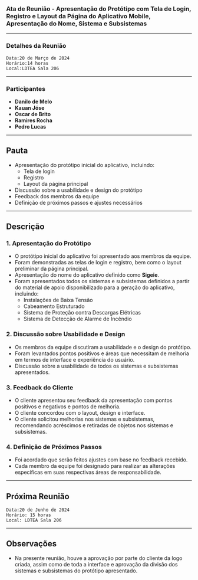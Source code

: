 ### Ata de Reunião - Apresentação do Protótipo com Tela de Login, Registro e Layout da Página do Aplicativo Mobile, Apresentação do Nome, Sistema e Subsistemas

---

### Detalhes da Reunião

    Data:20 de Março de 2024  
    Horário:14 horas  
    Local:LDTEA Sala 206

---

### Participantes

- **Danilo de Melo**
- **Kauan Jóse**
- **Oscar de Brito**
- **Ramires Rocha**
- **Pedro Lucas**

---

## Pauta

- Apresentação do protótipo inicial do aplicativo, incluindo:
  - Tela de login
  - Registro
  - Layout da página principal
- Discussão sobre a usabilidade e design do protótipo
- Feedback dos membros da equipe
- Definição de próximos passos e ajustes necessários

---

## Descrição

### 1. Apresentação do Protótipo

- O protótipo inicial do aplicativo foi apresentado aos membros da equipe.
- Foram demonstradas as telas de login e registro, bem como o layout preliminar da página principal.
- Apresentação do nome do aplicativo definido como **Sigeie**.
- Foram apresentados todos os sistemas e subsistemas definidos a partir do material de apoio disponibilizado para a geração do aplicativo, incluindo:
  - Instalações de Baixa Tensão
  - Cabeamento Estruturado
  - Sistema de Proteção contra Descargas Elétricas
  - Sistema de Detecção de Alarme de Incêndio

### 2. Discussão sobre Usabilidade e Design

- Os membros da equipe discutiram a usabilidade e o design do protótipo.
- Foram levantados pontos positivos e áreas que necessitam de melhoria em termos de interface e experiência do usuário.
- Discussão sobre a usabilidade de todos os sistemas e subsistemas apresentados.

### 3. Feedback do Cliente

- O cliente apresentou seu feedback da apresentação com pontos positivos e negativos e pontos de melhoria.
- O cliente concordou com o layout, design e interface.
- O cliente solicitou melhorias nos sistemas e subsistemas, recomendando acréscimos e retiradas de objetos nos sistemas e subsistemas.

### 4. Definição de Próximos Passos

- Foi acordado que serão feitos ajustes com base no feedback recebido.
- Cada membro da equipe foi designado para realizar as alterações específicas em suas respectivas áreas de responsabilidade.

---

## Próxima Reunião

    Data:20 de Junho de 2024  
    Horário: 15 horas  
    Local: LDTEA Sala 206

---

## Observações

- Na presente reunião, houve a aprovação por parte do cliente da logo criada, assim como de toda a interface e aprovação da divisão dos sistemas e subsistemas do protótipo apresentado.
